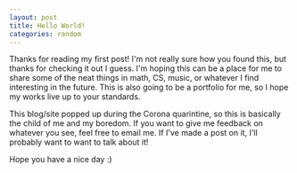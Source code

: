 ```yaml
---
layout: post
title: Hello World!
categories: random
---
```


Thanks for reading my first post! I'm not really sure how you found this, but thanks for checking it out I guess. I'm hoping this can be a place for me to share some of the neat things in math, CS, music, or whatever I find interesting in the future. This is also going to be a portfolio for me, so I hope my works live up to your standards.

This blog/site popped up during the Corona quarintine, so this is basically the child of me and my boredom. If you want to give me feedback on whatever you see, feel free to email me. If I've made a post on it, I'll probably want to want to talk about it!

Hope you have a nice day :)
